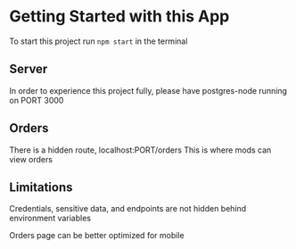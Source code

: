 # Getting Started with this App

To start this project run `npm start` in the terminal

## Server
In order to experience this project fully, please have postgres-node running on PORT 3000 

## Orders
There is a hidden route, localhost:PORT/orders
This is where mods can view orders

## Limitations
Credentials, sensitive data, and endpoints are not hidden behind environment variables

Orders page can be better optimized for mobile
